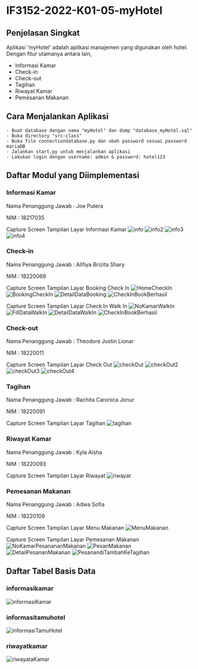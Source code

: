# IF3152-2022-K01-05-myHotel

## Penjelasan Singkat
Aplikasi 'myHotel' adalah aplikasi manajemen yang digunakan oleh hotel. Dengan fitur utamanya antara lain,
* Informasi Kamar
* Check-in
* Check-out
* Tagihan
* Riwayat Kamar
* Pemesanan Makanan

## Cara Menjalankan Aplikasi
```
- Buat database dengan nama "myHotel" dan dump "database_myHotel.sql"
- Buka directory "src-class"
- Buka file connectiondatabase.py dan ubah password sesuai password mariaDB
- Jalankan start.py untuk menjalankan aplikasi
- Lakukan login dengan username: admin & password: hotel123
```
## Daftar Modul yang Diimplementasi
### Informasi Kamar
Nama Penanggung Jawab : Joe Putera

NIM : 18217035

Capture Screen Tampilan Layar Informasi Kamar
![info](https://github.com/alifiyabs/IF3152-2022-K01-05-myHotel/blob/main/doc/info.png)
![info2](https://github.com/alifiyabs/IF3152-2022-K01-05-myHotel/blob/main/doc/info2.png)
![info3](https://github.com/alifiyabs/IF3152-2022-K01-05-myHotel/blob/main/doc/info3.png)
![info4](https://github.com/alifiyabs/IF3152-2022-K01-05-myHotel/blob/main/doc/info4.png)

### Check-in
Nama Penanggung Jawab : Alifiya Brizita Shary

NIM : 18220069

Capture Screen Tampilan Layar Booking Check In
![HomeCheckIn](https://github.com/alifiyabs/IF3152-2022-K01-05-myHotel/blob/main/doc/HomeCheckIn.png)
![BookingCheckIn](https://github.com/alifiyabs/IF3152-2022-K01-05-myHotel/blob/main/doc/BookingCheckIn.png)
![DetailDataBooking](https://github.com/alifiyabs/IF3152-2022-K01-05-myHotel/blob/main/doc/DetailDataBooking.png)
![CheckInBookBerhasil](https://github.com/alifiyabs/IF3152-2022-K01-05-myHotel/blob/main/doc/CheckInBookBerhasil.png)

Capture Screen Tampilan Layar Check In Walk In
![NoKamarWalkIn](https://github.com/alifiyabs/IF3152-2022-K01-05-myHotel/blob/main/doc/NoKamarWalkIn.png)
![FillDataWalkIn](https://github.com/alifiyabs/IF3152-2022-K01-05-myHotel/blob/main/doc/FillDataWalkIn.png)
![DetailDataWalkIn](https://github.com/alifiyabs/IF3152-2022-K01-05-myHotel/blob/main/doc/DetailDataWalkIn.png)
![CheckInBookBerhasil](https://github.com/alifiyabs/IF3152-2022-K01-05-myHotel/blob/main/doc/CheckInBookBerhasil.png)

### Check-out
Nama Penanggung Jawab : Theodore Justin Lionar

NIM : 18220011

Capture Screen Tampilan Layar Check Out
![checkOut](https://github.com/alifiyabs/IF3152-2022-K01-05-myHotel/blob/main/doc/checkOut.png)
![checkOut2](https://github.com/alifiyabs/IF3152-2022-K01-05-myHotel/blob/main/doc/checkOut2.png)
![checkOut3](https://github.com/alifiyabs/IF3152-2022-K01-05-myHotel/blob/main/doc/checkOut3.png)
![checkOut4](https://github.com/alifiyabs/IF3152-2022-K01-05-myHotel/blob/main/doc/checkOut4.png)

### Tagihan
Nama Penanggung Jawab : Rachita Caronica Jonur

NIM : 18220091

Capture Screen Tampilan Layar Tagihan
![tagihan](https://github.com/alifiyabs/IF3152-2022-K01-05-myHotel/blob/main/doc/Tagihan.jpg)

### Riwayat Kamar
Nama Penanggung Jawab : Kyla Aisha

NIM : 18220093

Capture Screen Tampilan Layar Riwayat
![riwayat](https://github.com/alifiyabs/IF3152-2022-K01-05-myHotel/blob/main/doc/riwayat.png)

### Pemesanan Makanan
Nama Penanggung Jawab : Adwa Sofia

NIM : 18220109

Capture Screen Tampilan Layar Menu Makanan
![MenuMakanan](https://github.com/alifiyabs/IF3152-2022-K01-05-myHotel/blob/main/doc/MenuMakanan.png)

Capture Screen Tampilan Layar Pemesanan Makanan
![NoKamarPesanananMakanan](https://github.com/alifiyabs/IF3152-2022-K01-05-myHotel/blob/main/doc/NoKamarPesananMakanan.png)
![PesanMakanan](https://github.com/alifiyabs/IF3152-2022-K01-05-myHotel/blob/main/doc/PesanMakanan.png)
![DetailPesananMakanan](https://github.com/alifiyabs/IF3152-2022-K01-05-myHotel/blob/main/doc/DetailPesananMakanan.png)
![PesanandiTambahKeTagihan](https://github.com/alifiyabs/IF3152-2022-K01-05-myHotel/blob/main/doc/PesanandiTambahKeTagihan.png)

## Daftar Tabel Basis Data
### informasikamar
![informasiKamar](https://github.com/alifiyabs/IF3152-2022-K01-05-myHotel/blob/main/doc/informasiKamar.png)

### informasitamuhotel
![informasiTamuHotel](https://github.com/alifiyabs/IF3152-2022-K01-05-myHotel/blob/main/doc/informasitamuhotel.png)

### riwayatkamar
![riwayataKamar](https://github.com/alifiyabs/IF3152-2022-K01-05-myHotel/blob/main/doc/riwayatkamar.png)
